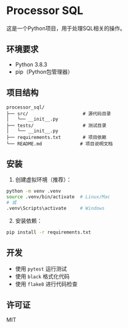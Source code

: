 # Processor SQL

这是一个Python项目，用于处理SQL相关的操作。

## 环境要求

- Python 3.8.3
- pip（Python包管理器）

## 项目结构

```
processor_sql/
├── src/                    # 源代码目录
│   └── __init__.py
├── tests/                  # 测试目录
│   └── __init__.py
├── requirements.txt        # 项目依赖
└── README.md              # 项目说明文档
```

## 安装

1. 创建虚拟环境（推荐）：
```bash
python -m venv .venv
source .venv/bin/activate  # Linux/Mac
# 或
.venv\Scripts\activate     # Windows
```

2. 安装依赖：
```bash
pip install -r requirements.txt
```

## 开发

- 使用 `pytest` 运行测试
- 使用 `black` 格式化代码
- 使用 `flake8` 进行代码检查

## 许可证

MIT 